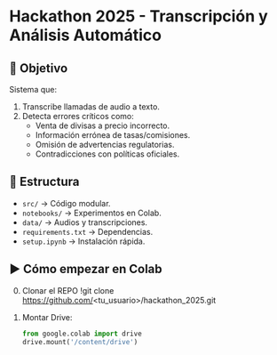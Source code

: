 # Hackathon 2025 - Transcripción y Análisis Automático

## 🚀 Objetivo
Sistema que:
1. Transcribe llamadas de audio a texto.
2. Detecta errores críticos como:
   - Venta de divisas a precio incorrecto.
   - Información errónea de tasas/comisiones.
   - Omisión de advertencias regulatorias.
   - Contradicciones con políticas oficiales.

## 📂 Estructura
- `src/` → Código modular.
- `notebooks/` → Experimentos en Colab.
- `data/` → Audios y transcripciones.
- `requirements.txt` → Dependencias.
- `setup.ipynb` → Instalación rápida.

## ▶️ Cómo empezar en Colab

0. Clonar el REPO 
!git clone https://github.com/<tu_usuario>/hackathon_2025.git

1. Montar Drive:
   ```python
   from google.colab import drive
   drive.mount('/content/drive')
